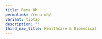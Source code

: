 ```yaml
---
title: Rena Oh
permalink: /rena-oh/
variant: tiptap
description: ""
third_nav_title: Healthcare & Biomedical
---
```

